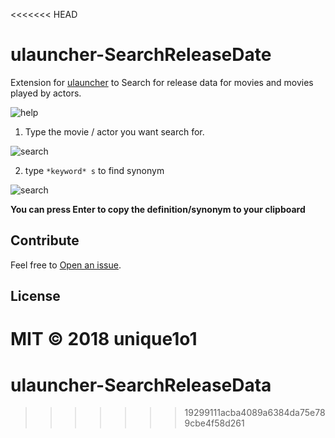 <<<<<<< HEAD

# ulauncher-SearchReleaseDate

Extension for [ulauncher](https://ulauncher.io/) to Search for release data for movies and movies played by actors.

![help](https://i.imgur.com/RN57q9g.png)

1.  Type the movie / actor you want search for.

![search](https://i.imgur.com/rT5rwVh.png)

2.  type `*keyword* s` to find synonym

![search](https://i.imgur.com/8bQQRKa.png)

**You can press Enter to copy the definition/synonym to your clipboard**

## Contribute

Feel free to [Open an issue](https://github.com/unique1o1/ulauncher-SearchDefinition/).

## License

# MIT © 2018 unique1o1

# ulauncher-SearchReleaseData

> > > > > > > 19299111acba4089a6384da75e789cbe4f58d261
